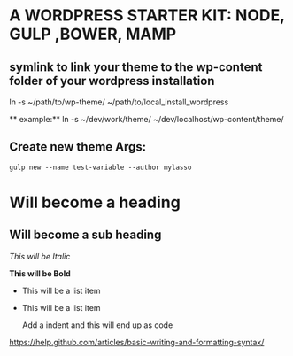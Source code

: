 # A WORDPRESS STARTER KIT: NODE, GULP ,BOWER, MAMP



## symlink to link your theme to the wp-content folder of your wordpress installation 
ln -s ~/path/to/wp-theme/ ~/path/to/local_install_wordpress

** example:**
ln -s ~/dev/work/theme/ ~/dev/localhost/wp-content/theme/


## Create new theme Args:
```
gulp new --name test-variable --author mylasso
```

Will become a heading
==============

Will become a sub heading
--------------

*This will be Italic*

**This will be Bold**

- This will be a list item
- This will be a list item

    Add a indent and this will end up as code

https://help.github.com/articles/basic-writing-and-formatting-syntax/